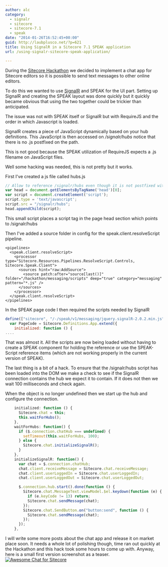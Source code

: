 ```yaml
---
author: alc
category:
  - signalr
  - sitecore
  - sitecore-7.1
  - speak
date: "2014-01-26T16:52:45+00:00"
guid: http://laubplusco.net/?p=621
title: Using SignalR in a Sitecore 7.1 SPEAK application
url: /using-signalr-sitecore-speak-application/

---
```

During the [Sitecore Hackathon](http://sitecorehackathon.org/) we decided to implement a chat app for Sitecore editors so it is possible to send text messages to other online editors.

To do this we wanted to use [SignalR](http://signalr.net/) and SPEAK for the UI part. Setting up SignalR and creating the SPEAK layout was done quickly but it quickly became obvious that using the two together could be trickier than anticipated.

The issue was not with SPEAK itself or SignalR but with RequireJS and the order in which Javascript is loaded.

SignalR creates a piece of JavaScript dynamically based on your hub definitions. This JavaScript is then accessed on _<website>/signalr/hubs_ notice that there is no .js postfixed on the path.

This is not good because the SPEAK utilization of RequireJS expects a .js filename on JavaScript files.

Well some hacking was needed, this is not pretty but it works.

First I've created a js file called hubs.js

```js
// Allow to reference /signalr/hubs even though it is not postfixed with .js
var head = document.getElementsByTagName('head')[0];
var script = document.createElement('script');
script.type = 'text/javascript';
script.src = "/signalr/hubs";
head.appendChild(script);
```

This small script places a script tag in the page head section which points to /signalr/hubs

Then I've added a source folder in config for the speak.client.resolveScript pipeline.

```xhtml
<pipelines>
  <speak.client.resolveScript>
    <processor type="Sitecore.Resources.Pipelines.ResolveScript.Controls, Sitecore.Speak.Client">
      <sources hint="raw:AddSource">
        <source patch:after="source[last()]" folder="/hackathon/messaging/scripts" deep="true" category="messaging" pattern="*.js" />
      </sources>
    </processor>
  </speak.client.resolveScript>
</pipelines>
```

In the SPEAK page code I then required the scripts needed by SignalR

```js
define(["sitecore", "/-/speak/v1/messaging/jquery.signalR-2.0.2.min.js", "/-/speak/v1/messaging/hubs.js"], function (Sitecore) {
  var PageCode = Sitecore.Definitions.App.extend({
    initialized: function () {
....
```

That was almost it. All the scripts are now being loaded without having to create a SPEAK component for holding the reference or use the SPEAK-Script reference items (which are not working properly in the current version of SPEAK).

The last thing is a bit of a hack. To ensure that the /signalr/hubs script has been loaded into the DOM we make a check to see if the SignalR connection contains the hub we expect it to contain. If it does not then we wait 100 milliseconds and check again.

When the object is no longer undefined then we start up the hub and configure the connection.

```js
    initialized: function () {
      Sitecore.chat = this;
      this.waitForHubs();
    },
    waitForHubs: function() {
      if ($.connection.chatHub === undefined) {
        setTimeout(this.waitForHubs, 100);
      } else {
        Sitecore.chat.initializeSignalR();
      }
    },
    initializeSignalR: function() {
      var chat = $.connection.chatHub;
      chat.client.receiveMessage = Sitecore.chat.receiveMessage;
      chat.client.userLoggedIn = Sitecore.chat.userLoggedIn;
      chat.client.userLoggedOut = Sitecore.chat.userLoggedOut;

      $.connection.hub.start().done(function () {
        Sitecore.chat.MessageText.viewModel.$el.keydown(function (e) {
          if (e.keyCode != 13) return;
          Sitecore.chat.sendMessage(chat);
        });
        Sitecore.chat.SendButton.on("button:send", function () {
          Sitecore.chat.sendMessage(chat);
        });
      });
    },
```

I will write some more posts about the chat app and release it on market place soon. It needs a whole lot of polishing though, time ran out quickly at the Hackathon and this hack took some hours to come up with. Anyway, here is a small first version screenshot as a teaser. [![Awesome Chat for Sitecore](/wp-content/uploads/2014/01/chatapp.png)](/wp-content/uploads/2014/01/chatapp.png)
